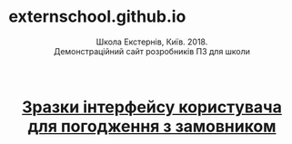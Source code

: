 # externschool.github.io
<p align="center">
	Школа Екстернів, Київ. 2018.
	<br>
	Демонстраційний сайт розробників ПЗ для школи
	</br>
	<br>
	</br>
</p>
<h1 align="center">
    <a href="https://externschool.github.io">
	Зразки інтерфейсу користувача для погодження з замовником
	</a>
	<br>
	</br>
</h1>
